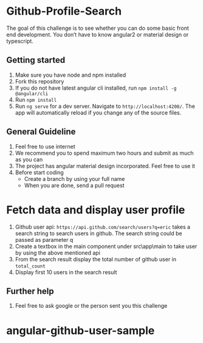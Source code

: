 # Github-Profile-Search
The goal of this challenge is to see whether you can do some basic front end development. You don’t have to know angular2 or material design or typescript. 


## Getting started
1.  Make sure you have node  and npm installed
1.  Fork this repository 
1.  If you do not have latest angular cli installed, run `npm install -g @angular/cli`
2.	Run `npm install`
3.	Run `ng serve` for a dev server. Navigate to `http://localhost:4200/`. The app will automatically reload if you change any of the source files.

## General Guideline
1.  Feel free to use internet
3.  We recommend you to spend maximum two hours and submit as much as you can
2.  The project has angular material design incorporated. Feel free to use it 
1.  Before start coding 
    *   Create a branch by using your full name
    *   When you are done, send a pull request



# Fetch data and display user profile
1.	Github user api: `https://api.github.com/search/users?q=eric` takes a search string to search users in github. The search string could be passed as parameter q
4.	Create a textbox in the main component under src\app\main to take user by using the above mentioned api
5.	From the search result display the total number of github user in `total_count`
6.  Display first 10 users in the search result


## Further help
1.  Feel free to ask google or the person sent you this challenge

# angular-github-user-sample
